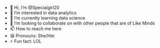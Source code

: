 - 👋 Hi, I’m @Specialgirl20
- 👀 I’m interested in data analytics
- 🌱 I’m currently learning data science
- 💞️ I’m looking to collaborate on with other people that are of Like Minds
- 📫 How to reach me here
- 😄 Pronouns: She/Her
- ⚡ Fun fact: LOL

<!---
Specialgirl20/Specialgirl20 is a ✨ special ✨ repository because its `README.md` (this file) appears on your GitHub profile.
You can click the Preview link to take a look at your changes.
--->

